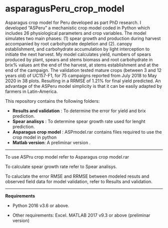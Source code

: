 # asparagusPeru_crop_model
Asparagus crop model for Peru developed as part PhD research.
I developed “ASPeru” a mechanistic crop model coded in Python which includes 26 physiological parameters and crop variables.  The model simulates two main phases: (1) spear growth and production during harvest accompanied by root carbohydrate depletion and (2). canopy establishment, and carbohydrate accumulation by light interception to initiate the next harvest. My model calculates yield, numbers of spears produced by plant, spears and stems biomass and root carbohydrate in brix% values ant the end of the harvest, at stems establishment and at the end of the campaign. The validation tested mature crops (between 3 and 12 years old) of UC157-F1, for 75 campaigns reported from July 2018 to May 2020 in 38 plots. Resulting in a RRMSE of 1.21% for final yield predicted. An advantage of the ASPeru model simplicity is that it can be easily adapted by farmers in Latin-America.

This repository contains the following folders:
-  **Results and validation** : To determine the error for yield and brix prediction.
-  **Spear analisys** : To determine spear growth rate used for lenght prediction.
- **Asparagus crop model** : ASPmodel.rar contains files required to use the crop model in python
- **Matlab version**: A preliminar version .

-------------------------------------------------------------------------------------------------
To use ASPru crop model refer to Asparagus crop model.rar

To calculate spear growth rate  refer to Spear analisys.

To caluclate the error RMSE and RRMSE between modeled resuts and observed field data for model validation, refer to Results and validation.

-------------------------------------------------------------------------------------------------

**Requirements**
- Python  2016 v3.6 or above.

- Other requirements: Excel. MATLAB 2017 v9.3 or above (preliminar version)

